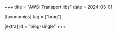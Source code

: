 +++
title = "AWS: Transport libs"
date = 2024-03-01

[taxonomies]
tag = ["brag"]

[extra]
id = "blog-single"
+++


